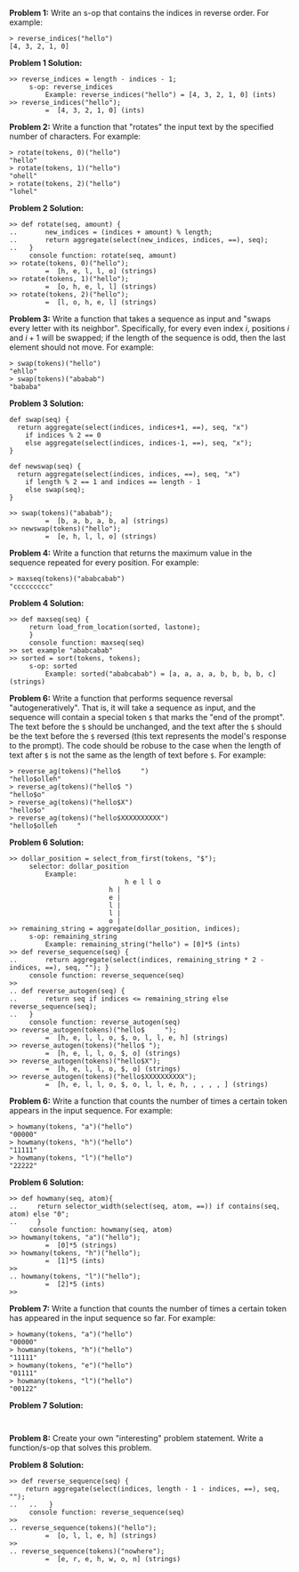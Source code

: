 **Problem 1:**
Write an s-op that contains the indices in reverse order.
For example:
```
> reverse_indices("hello")
[4, 3, 2, 1, 0]
```
**Problem 1 Solution:**
```
>> reverse_indices = length - indices - 1;
     s-op: reverse_indices
         Example: reverse_indices("hello") = [4, 3, 2, 1, 0] (ints)
>> reverse_indices("hello");
         =  [4, 3, 2, 1, 0] (ints)
```
**Problem 2:**
Write a function that "rotates" the input text by the specified number of characters.
For example:
```
> rotate(tokens, 0)("hello")
"hello"
> rotate(tokens, 1)("hello")
"ohell"
> rotate(tokens, 2)("hello")
"lohel"
```
**Problem 2 Solution:**

```
>> def rotate(seq, amount) {
..       new_indices = (indices + amount) % length; 
..       return aggregate(select(new_indices, indices, ==), seq); 
..   }
     console function: rotate(seq, amount)
>> rotate(tokens, 0)("hello");
         =  [h, e, l, l, o] (strings)
>> rotate(tokens, 1)("hello");
         =  [o, h, e, l, l] (strings)
>> rotate(tokens, 2)("hello");
         =  [l, o, h, e, l] (strings)
```

**Problem 3:**
Write a function that takes a sequence as input and "swaps every letter with its neighbor".
Specifically, for every even index $i$, positions $i$ and $i+1$ will be swapped;
if the length of the sequence is odd, then the last element should not move.
For example:
```
> swap(tokens)("hello")
"ehllo"
> swap(tokens)("ababab")
"bababa"
```
**Problem 3 Solution:**

```
def swap(seq) {
  return aggregate(select(indices, indices+1, ==), seq, "x") 
    if indices % 2 == 0 
    else aggregate(select(indices, indices-1, ==), seq, "x");
}

def newswap(seq) {
  return aggregate(select(indices, indices, ==), seq, "x") 
    if length % 2 == 1 and indices == length - 1 
    else swap(seq);
}

>> swap(tokens)("ababab");
         =  [b, a, b, a, b, a] (strings)
>> newswap(tokens)("hello");
         =  [e, h, l, l, o] (strings)
```
**Problem 4:**
Write a function that returns the maximum value in the sequence repeated for every position.
For example:
```
> maxseq(tokens)("ababcabab")
"ccccccccc"
```
**Problem 4 Solution:**

```
>> def maxseq(seq) {
     return load_from_location(sorted, lastone);
     }
     console function: maxseq(seq)
>> set example "ababcabab"
>> sorted = sort(tokens, tokens);
     s-op: sorted
         Example: sorted("ababcabab") = [a, a, a, a, b, b, b, b, c] (strings)
```

**Problem 6:**
Write a function that performs sequence reversal "autogeneratively".
That is, it will take a sequence as input, and the sequence will contain a special token `$` that marks the "end of the prompt".
The text before the `$` should be unchanged, and the text after the `$` should be the text before the `$` reversed (this text represents the model's response to the prompt).
The code should be robuse to the case when the length of text after `$` is not the same as the length of text before `$`.
For example:
```
> reverse_ag(tokens)("hello$     ")
"hello$olleh"
> reverse_ag(tokens)("hello$ ")
"hello$o"
> reverse_ag(tokens)("hello$X")
"hello$o"
> reverse_ag(tokens)("hello$XXXXXXXXXX")
"hello$olleh     "
```
**Problem 6 Solution:**
```
>> dollar_position = select_from_first(tokens, "$");
     selector: dollar_position
         Example:
                             h e l l o
                         h |          
                         e |          
                         l |          
                         l |          
                         o |          
>> remaining_string = aggregate(dollar_position, indices);
     s-op: remaining_string
         Example: remaining_string("hello") = [0]*5 (ints)
>> def reverse_sequence(seq) {
..       return aggregate(select(indices, remaining_string * 2 - indices, ==), seq, ""); }
     console function: reverse_sequence(seq)
>> 
.. def reverse_autogen(seq) {
..       return seq if indices <= remaining_string else reverse_sequence(seq);
..   }
     console function: reverse_autogen(seq)
>> reverse_autogen(tokens)("hello$     ");
         =  [h, e, l, l, o, $, o, l, l, e, h] (strings)
>> reverse_autogen(tokens)("hello$ "); 
         =  [h, e, l, l, o, $, o] (strings)
>> reverse_autogen(tokens)("hello$X");
         =  [h, e, l, l, o, $, o] (strings)
>> reverse_autogen(tokens)("hello$XXXXXXXXXX");
         =  [h, e, l, l, o, $, o, l, l, e, h, , , , , ] (strings)
```
**Problem 6:**
Write a function that counts the number of times a certain token appears in the input sequence.
For example:
```
> howmany(tokens, "a")("hello")
"00000"
> howmany(tokens, "h")("hello")
"11111"
> howmany(tokens, "l")("hello")
"22222"
```
**Problem 6 Solution:**
```
>> def howmany(seq, atom){
..     return selector_width(select(seq, atom, ==)) if contains(seq, atom) else "0";
..     }
     console function: howmany(seq, atom)
>> howmany(tokens, "a")("hello");
         =  [0]*5 (strings)
>> howmany(tokens, "h")("hello");
         =  [1]*5 (ints)
>> 
.. howmany(tokens, "l")("hello");
         =  [2]*5 (ints)
>> 
```
**Problem 7:**
Write a function that counts the number of times a certain token has appeared in the input sequence so far.
For example:
```
> howmany(tokens, "a")("hello")
"00000"
> howmany(tokens, "h")("hello")
"11111"
> howmany(tokens, "e")("hello")
"01111"
> howmany(tokens, "l")("hello")
"00122"
```

**Problem 7 Solution:**
```


```
**Problem 8:**
Create your own "interesting" problem statement.
Write a function/s-op that solves this problem.

**Problem 8 Solution:**
```
>> def reverse_sequence(seq) {
    return aggregate(select(indices, length - 1 - indices, ==), seq, "");
..   ..   }
     console function: reverse_sequence(seq)
>> 
.. reverse_sequence(tokens)("hello");
         =  [o, l, l, e, h] (strings)
>> 
.. reverse_sequence(tokens)("nowhere");
         =  [e, r, e, h, w, o, n] (strings)

```